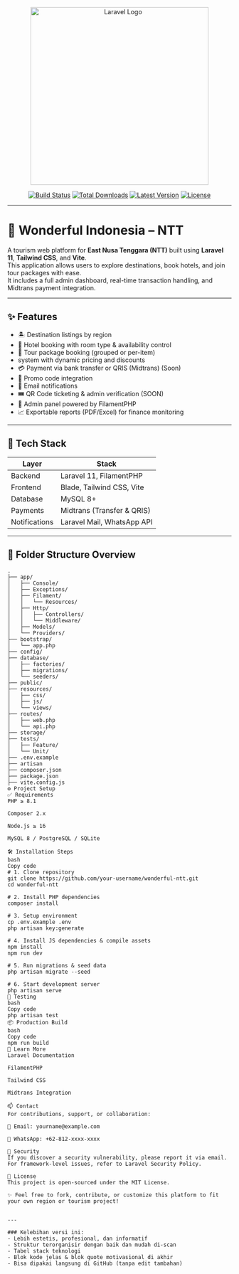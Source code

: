 <p align="center">
  <img src="https://raw.githubusercontent.com/laravel/art/master/logo-lockup/5%20SVG/2%20CMYK/1%20Full%20Color/laravel-logolockup-cmyk-red.svg" width="400" alt="Laravel Logo">
</p>

<p align="center">
  <a href="https://github.com/laravel/framework/actions"><img src="https://github.com/laravel/framework/workflows/tests/badge.svg" alt="Build Status"></a>
  <a href="https://packagist.org/packages/laravel/framework"><img src="https://img.shields.io/packagist/dt/laravel/framework" alt="Total Downloads"></a>
  <a href="https://packagist.org/packages/laravel/framework"><img src="https://img.shields.io/packagist/v/laravel/framework" alt="Latest Version"></a>
  <a href="https://opensource.org/licenses/MIT"><img src="https://img.shields.io/packagist/l/laravel/framework" alt="License"></a>
</p>

---

# 🌴 Wonderful Indonesia – NTT

A tourism web platform for **East Nusa Tenggara (NTT)** built using **Laravel 11**, **Tailwind CSS**, and **Vite**.  
This application allows users to explore destinations, book hotels, and join tour packages with ease.  
It includes a full admin dashboard, real-time transaction handling, and Midtrans payment integration.

---

## ✨ Features

- 🏝️ Destination listings by region  
- 🏨 Hotel booking with room type & availability control  
- 🎒 Tour package booking (grouped or per-item)  
- system with dynamic pricing and discounts  
- 💳 Payment via bank transfer or QRIS (Midtrans) (Soon)
- 🧾 Promo code integration  
- 📩 Email notifications  
- 🎟️ QR Code ticketing & admin verification (SOON) 
- 🔐 Admin panel powered by FilamentPHP  
- 📈 Exportable reports (PDF/Excel) for finance monitoring

---

## 🧭 Tech Stack

| Layer       | Stack                          |
|-------------|-------------------------------|
| Backend     | Laravel 11, FilamentPHP       |
| Frontend    | Blade, Tailwind CSS, Vite     |
| Database    | MySQL 8+                      |
| Payments    | Midtrans (Transfer & QRIS)    |
| Notifications | Laravel Mail, WhatsApp API |

---

## 📁 Folder Structure Overview

```plaintext
.
├── app/
│   ├── Console/
│   ├── Exceptions/
│   ├── Filament/
│   │   └── Resources/
│   ├── Http/
│   │   ├── Controllers/
│   │   └── Middleware/
│   ├── Models/
│   └── Providers/
├── bootstrap/
│   └── app.php
├── config/
├── database/
│   ├── factories/
│   ├── migrations/
│   └── seeders/
├── public/
├── resources/
│   ├── css/
│   ├── js/
│   └── views/
├── routes/
│   ├── web.php
│   └── api.php
├── storage/
├── tests/
│   ├── Feature/
│   └── Unit/
├── .env.example
├── artisan
├── composer.json
├── package.json
├── vite.config.js
⚙️ Project Setup
✅ Requirements
PHP ≥ 8.1

Composer 2.x

Node.js ≥ 16

MySQL 8 / PostgreSQL / SQLite

🛠 Installation Steps
bash
Copy code
# 1. Clone repository
git clone https://github.com/your-username/wonderful-ntt.git
cd wonderful-ntt

# 2. Install PHP dependencies
composer install

# 3. Setup environment
cp .env.example .env
php artisan key:generate

# 4. Install JS dependencies & compile assets
npm install
npm run dev

# 5. Run migrations & seed data
php artisan migrate --seed

# 6. Start development server
php artisan serve
🧪 Testing
bash
Copy code
php artisan test
📦 Production Build
bash
Copy code
npm run build
📘 Learn More
Laravel Documentation

FilamentPHP

Tailwind CSS

Midtrans Integration

📫 Contact
For contributions, support, or collaboration:

📧 Email: yourname@example.com

📱 WhatsApp: +62-812-xxxx-xxxx

🔐 Security
If you discover a security vulnerability, please report it via email.
For framework-level issues, refer to Laravel Security Policy.

🪪 License
This project is open-sourced under the MIT License.

✨ Feel free to fork, contribute, or customize this platform to fit your own region or tourism project!


---

### Kelebihan versi ini:
- Lebih estetis, profesional, dan informatif
- Struktur terorganisir dengan baik dan mudah di-scan
- Tabel stack teknologi
- Blok kode jelas & blok quote motivasional di akhir
- Bisa dipakai langsung di GitHub (tanpa edit tambahan)

